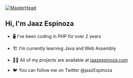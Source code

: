 [![MasterHead](https://thumbs.gfycat.com/BetterHandmadeGull-size_restricted.gif)](https://jaazespinoza.com/)
<h2>Hi, I'm Jaaz Espinoza</h2>

- 🖥️ I’ve been coding in PHP for over 2 years

- 🏗️ I’m currently learning Java and Web Assembly

- 👨‍💻 All of my projects are available at [jaazespinoza.com](https://jaazespinoza.com/)

- 🐦 You can follow me on Twitter @jaazEspinoza
